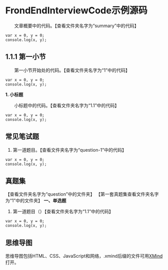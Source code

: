 # FrondEndInterviewCode示例源码

&emsp;&emsp;文章概要中的代码。【查看文件夹名字为“summary”中的代码】
~~~
var x = 0, y = 0;
console.log(x, y);
~~~
## 1.1.1 第一小节 
&emsp;&emsp;第一小节开始处的代码。【查看文件夹名字为“1”中的代码】
~~~
var x = 0, y = 0;
console.log(x, y);
~~~
**1. 小标题**

&emsp;&emsp;小标题中的代码。【查看文件夹名字为“1.1”中的代码】
~~~
var x = 0, y = 0;
console.log(x, y);
~~~

## 常见笔试题
1. 第一道题目。【查看文件夹名字为“question-1”中的代码】
~~~
var x = 0, y = 0;
console.log(x, y);
~~~

## 真题集
【查看文件夹名字为“question”中的文件夹】
【第一套真题集查看文件夹名字为“1”中的文件夹】
**一、单选题**
1. 第一道题目（）【查看文件夹名字为“1.1”中的代码】
~~~
var x = 0, y = 0;
console.log(x, y);
~~~

## 思维导图
思维导图包括HTML、CSS、JavaScript和网络，.xmind后缀的文件可用[XMind](https://www.xmind.cn)打开。